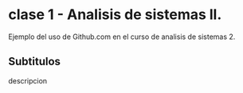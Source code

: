 # clase 1 - Analisis de sistemas ll.
Ejemplo del uso de Github.com en el curso de analisis de sistemas 2.

## Subtitulos
descripcion 


